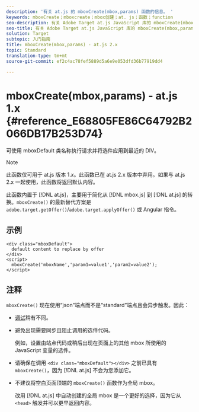```yaml
---
description: '有关 at.js 的 mboxCreate(mbox,params) 函数的信息。 '
keywords: mboxCreate；mboxcreate；mbox创建；at. js；函数；function
seo-description: 有关 Adobe Target at.js JavaScript 库的 mboxCreate(mbox,params) 函数的信息。
seo-title: 有关 Adobe Target at.js JavaScript 库的 mboxCreate(mbox,params) 函数的信息。
solution: Target
subtopic: 入门指南
title: mboxCreate(mbox,params) - at.js 2.x
topic: Standard
translation-type: tm+mt
source-git-commit: ef2c4ac78fef5889d5a6e9e053dfd36b77919dd4

---
```



# mboxCreate(mbox,params) - at.js 1.x {#reference_E68805FE86C64792B2066DB17B253D74}

可使用 mboxDefault 类名称执行请求并将选件应用到最近的 DIV。

>[!NOTE]
>
>此函数仅可用于 at.js 版本 1.*x*。此函数已在 at.js 2.x 版本中弃用。如果与 at.js 2.x 一起使用，此函数将返回默认内容。

此函数内置于 [!DNL at.js]，主要用于简化从 [!DNL mbox.js] 到 [!DNL at.js] 的转换。`mboxCreate()` 的最新替代方案是 `adobe.target.getOffer()`/`adobe.target.applyOffer()` 或 Angular 指令。

## 示例

```
<div class="mboxDefault"> 
  default content to replace by offer 
</div> 
<script> 
  mboxCreate('mboxName','param1=value1','param2=value2'); 
</script>
```

## 注释

`mboxCreate()` 现在使用“json”端点而不是“standard”端点且会异步触发。因此：

* [调试](../../c-implementing-target/c-implementing-target-for-client-side-web/c-target-debugging-atjs/target-debugging-atjs.md#concept_CAE591DA8C404C22917584ECD4F7494F)稍有不同。
* 避免出现需要同步且阻止调用的选件代码。

   例如，设置由站点代码或稍后出现在页面上的其他 mbox 所使用的 JavaScript 变量的选件。

* 请确保在调用 `<div class="mboxDefault"></div>` 之前已具有 `mboxCreate()`，因为 [!DNL at.js] 不会为您添加它。

* 不建议将空白页面顶端的 `mboxCreate()` 函数作为全局 mbox。

   改用 [!DNL at.js] 中自动创建的全局 mbox 是一个更好的选择，因为它从 `<head>` 触发并可以更早返回内容。